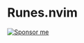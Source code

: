 # Runes.nvim

[![Sponsor me](https://img.shields.io/github/sponsors/hkupty?style=flat-square)](https://github.com/sponsors/hkupty)

